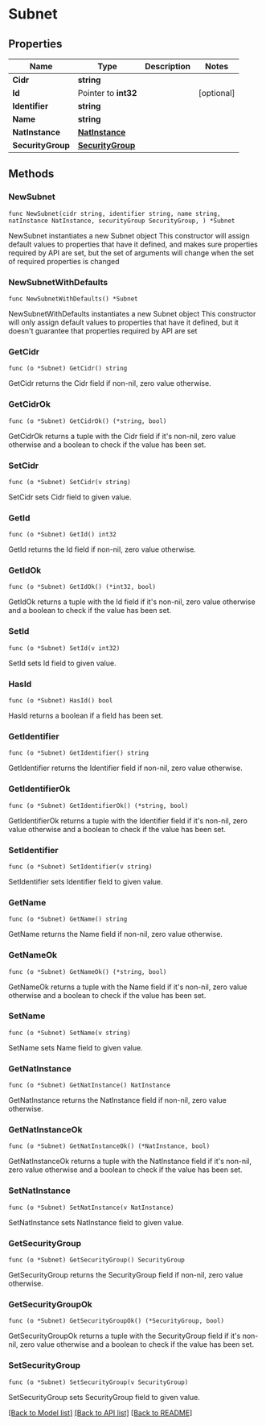 # Subnet

## Properties

Name | Type | Description | Notes
------------ | ------------- | ------------- | -------------
**Cidr** | **string** |  | 
**Id** | Pointer to **int32** |  | [optional] 
**Identifier** | **string** |  | 
**Name** | **string** |  | 
**NatInstance** | [**NatInstance**](NatInstance.md) |  | 
**SecurityGroup** | [**SecurityGroup**](SecurityGroup.md) |  | 

## Methods

### NewSubnet

`func NewSubnet(cidr string, identifier string, name string, natInstance NatInstance, securityGroup SecurityGroup, ) *Subnet`

NewSubnet instantiates a new Subnet object
This constructor will assign default values to properties that have it defined,
and makes sure properties required by API are set, but the set of arguments
will change when the set of required properties is changed

### NewSubnetWithDefaults

`func NewSubnetWithDefaults() *Subnet`

NewSubnetWithDefaults instantiates a new Subnet object
This constructor will only assign default values to properties that have it defined,
but it doesn't guarantee that properties required by API are set

### GetCidr

`func (o *Subnet) GetCidr() string`

GetCidr returns the Cidr field if non-nil, zero value otherwise.

### GetCidrOk

`func (o *Subnet) GetCidrOk() (*string, bool)`

GetCidrOk returns a tuple with the Cidr field if it's non-nil, zero value otherwise
and a boolean to check if the value has been set.

### SetCidr

`func (o *Subnet) SetCidr(v string)`

SetCidr sets Cidr field to given value.


### GetId

`func (o *Subnet) GetId() int32`

GetId returns the Id field if non-nil, zero value otherwise.

### GetIdOk

`func (o *Subnet) GetIdOk() (*int32, bool)`

GetIdOk returns a tuple with the Id field if it's non-nil, zero value otherwise
and a boolean to check if the value has been set.

### SetId

`func (o *Subnet) SetId(v int32)`

SetId sets Id field to given value.

### HasId

`func (o *Subnet) HasId() bool`

HasId returns a boolean if a field has been set.

### GetIdentifier

`func (o *Subnet) GetIdentifier() string`

GetIdentifier returns the Identifier field if non-nil, zero value otherwise.

### GetIdentifierOk

`func (o *Subnet) GetIdentifierOk() (*string, bool)`

GetIdentifierOk returns a tuple with the Identifier field if it's non-nil, zero value otherwise
and a boolean to check if the value has been set.

### SetIdentifier

`func (o *Subnet) SetIdentifier(v string)`

SetIdentifier sets Identifier field to given value.


### GetName

`func (o *Subnet) GetName() string`

GetName returns the Name field if non-nil, zero value otherwise.

### GetNameOk

`func (o *Subnet) GetNameOk() (*string, bool)`

GetNameOk returns a tuple with the Name field if it's non-nil, zero value otherwise
and a boolean to check if the value has been set.

### SetName

`func (o *Subnet) SetName(v string)`

SetName sets Name field to given value.


### GetNatInstance

`func (o *Subnet) GetNatInstance() NatInstance`

GetNatInstance returns the NatInstance field if non-nil, zero value otherwise.

### GetNatInstanceOk

`func (o *Subnet) GetNatInstanceOk() (*NatInstance, bool)`

GetNatInstanceOk returns a tuple with the NatInstance field if it's non-nil, zero value otherwise
and a boolean to check if the value has been set.

### SetNatInstance

`func (o *Subnet) SetNatInstance(v NatInstance)`

SetNatInstance sets NatInstance field to given value.


### GetSecurityGroup

`func (o *Subnet) GetSecurityGroup() SecurityGroup`

GetSecurityGroup returns the SecurityGroup field if non-nil, zero value otherwise.

### GetSecurityGroupOk

`func (o *Subnet) GetSecurityGroupOk() (*SecurityGroup, bool)`

GetSecurityGroupOk returns a tuple with the SecurityGroup field if it's non-nil, zero value otherwise
and a boolean to check if the value has been set.

### SetSecurityGroup

`func (o *Subnet) SetSecurityGroup(v SecurityGroup)`

SetSecurityGroup sets SecurityGroup field to given value.



[[Back to Model list]](../README.md#documentation-for-models) [[Back to API list]](../README.md#documentation-for-api-endpoints) [[Back to README]](../README.md)


